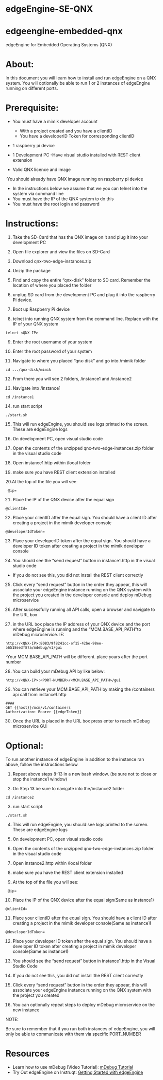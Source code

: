 # edgeEngine-SE-QNX

# edgeengine-embedded-qnx
edgeEngine for Embedded Operating Systems (QNX)

# About:
In this document you will learn how to install and run edgeEngine on a QNX system. You will optionally be able to run 1 or 2 instances of edgeEngine running on different ports. 

# Prerequisite:
- You must have a mimik developer account
  - With a project created and you have a clientID
  - You have a developerID Token for corresponding clientID 

- 1 raspberry pi device 

- 1 Development PC 
  -Have visual studio installed with REST client extension 

- Valid QNX licence and image 

-You should already have QNX image running on raspberry pi device
 - In the instructions below we assume that we you can telnet into the system via command line
 - You must have the IP of the QNX system to do this
 - You must have the root login and password

# Instructions:

1. Take the SD-Card that has the QNX image on it and plug it into your development PC 

2. Open file explorer and view the files on SD-Card

3. Download qnx-two-edge-instances.zip 

4. Unzip the package 

5. Find and copy the entire “qnx-disk” folder to SD card. Remember the location of where you placed the folder

6. unplug SD card from the development PC and plug it into the raspberry Pi device. 

7. Boot up Raspberry Pi device    

8. telnet into running QNX system from the command line. Replace <QNX-IP> with the IP of your QNX system
```
telnet <QNX-IP>
```
9. Enter the root username of your system 

10. Enter the root password of your system 

11. Navigate to where you placed “qnx-disk” and go into /mimik folder

```
cd .../qnx-disk/mimik
```
12. From there you will see 2 folders, /instance1 and /instance2

13. Navigate into /instance1

```
cd /instance1
```

14. run start script 

```
./start.sh
```  
15. This will run edgeEngine, you should see logs printed to the screen. These are edgeEngine logs

16. On development PC, open visual studio code

17. Open the contents of the unzipped qnx-two-edge-instances.zip folder in the visual studio code

18. Open instance1.http within /local folder

19. make sure you have REST client extension installed  

20.At the top of the file you will see:
```
 @ip=
```
21. Place the IP of the QNX device after the equal sign
```
@clientId=
```
22. Place your clientID after the equal sign. You should have a client ID after creating a project in the mimik developer console 
```
@developerIdToken=
```
23. Place your developerID token after the equal sign. You should have a developer ID token after creating a project in the mimik developer console 

24. You should see the “send request” button in instance1.http in the visual studio code 
  - If you do not see this, you did not install the REST client correctly 

25. Click every “send request” button in the order they appear, this will associate your edgeEngine instance running on the QNX system with the project you created in the developer console and deploy mDebug microservice 

26. After successfully running all API calls, open a browser and navigate to the URL box

27. in the URL box place the IP address of your QNX device and the port where edgeEngine is running and the “MCM.BASE_API_PATH"to mDebug microservice. IE:
```
http://<QNX-IP>:8083/9f8241cc-ef15-42be-98ee-b6518ee3f87a/mdebug/v1/gui
```
  -Your MCM.BASE_API_PATH will be different. place yours after the port number

28. You can build your mDebug API by like below:

```
http://<QNX-IP>:<PORT-NUMBER>/<MCM.BASE_API_PATH>/gui
```
29. You can retrieve your MCM.BASE_API_PATH by making the /containers api call from instance1.http 

```
####
GET {{host}}/mcm/v1/containers
Authorization: Bearer {{edgeToken}}
```
30. Once the URL is placed in the URL box press enter to reach mDebug microservice GUI
  

# Optional:
  
To run another instance of edgeEngine in addition to the instance ran above, follow the instructions below.

1. Repeat above steps 8-13 in a new bash window. (be sure not to close or stop the instance1 window)

2. On Step 13 be sure to navigate into the/instance2 folder

```
cd /instance2
```
3. run start script: 

```
./start.sh
```
4. This will run edgeEngine, you should see logs printed to the screen. These are edgeEngine logs

5. On development PC, open visual studio code

6. Open the contents of the unzipped qnx-two-edge-instances.zip folder in the visual studio code

7. Open instance2.http within /local folder

8. make sure you have the REST client extension installed  

9. At the top of the file you will see:
```
 @ip=
```
10. Place the IP of the QNX device after the equal sign(Same as instance1)
```
@clientId=
```
11. Place your clientID after the equal sign. You should have a client ID after creating a project in the mimik developer console(Same as instance1)
```
@developerIdToken=
```
12. Place your developer ID token after the equal sign. You should have a developer ID token after creating a project in mimik developer console(Same as instance1)

13. You should see the “send request” button in instance1.http in the Visual Studio Code 

14. If you do not see this, you did not install the REST client correctly 

15. Click every “send request” button in the order they appear, this will associate your edgeEngine instance running on the QNX system with the project you created

16. You can optionally repeat steps to deploy mDebug microservice on the new instance 

NOTE:

Be sure to remember that if you run both instances of edgeEngine, you will only be able to communicate with them via specific PORT_NUMBER
  
# Resources
- Learn how to use mDebug (Video Tutorial): [mDebug Tutorial](https://vimeo.com/showcase/mimik-developer-tools)
- Try Out edgeEngine on Instruqt: [Getting Started with edgeEngine](https://play.instruqt.com/mimik/invite/cguo4srusweo) 
